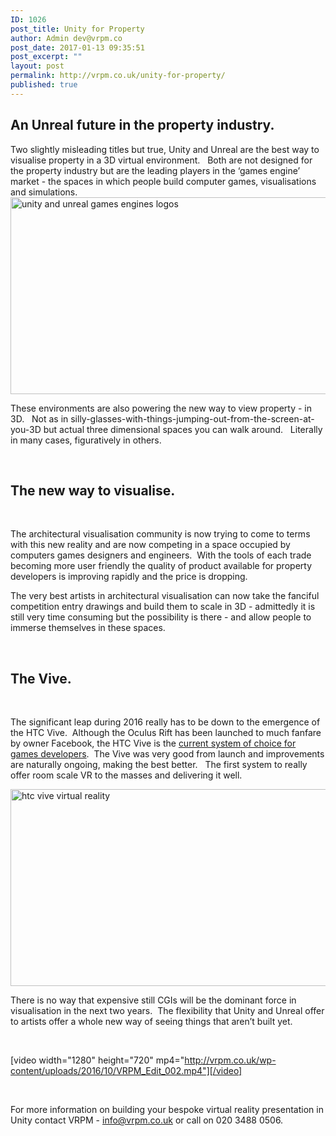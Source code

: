 ```yaml
---
ID: 1026
post_title: Unity for Property
author: Admin dev@vrpm.co
post_date: 2017-01-13 09:35:51
post_excerpt: ""
layout: post
permalink: http://vrpm.co.uk/unity-for-property/
published: true
---
```

<h2>An Unreal future in the property industry.</h2>
Two slightly misleading titles but true, Unity and Unreal are the best way to visualise property in a 3D virtual environment.   Both are not designed for the property industry but are the leading players in the ‘games engine’ market - the spaces in which people build computer games, visualisations and simulations.

<img class="alignnone wp-image-1030 size-full" src="http://vrpm.co.uk/wp-content/uploads/2017/01/unityunreal.png" alt="unity and unreal games engines logos" width="560" height="315" />

These environments are also powering the new way to view property - in 3D.   Not as in silly-glasses-with-things-jumping-out-from-the-screen-at-you-3D but actual three dimensional spaces you can walk around.   Literally in many cases, figuratively in others.

&nbsp;
<h2>The new way to visualise.</h2>
&nbsp;

The architectural visualisation community is now trying to come to terms with this new reality and are now competing in a space occupied by computers games designers and engineers.  With the tools of each trade becoming more user friendly the quality of product available for property developers is improving rapidly and the price is dropping.

The very best artists in architectural visualisation can now take the fanciful competition entry drawings and build them to scale in 3D - admittedly it is still very time consuming but the possibility is there - and allow people to immerse themselves in these spaces.

&nbsp;
<h2>The Vive.</h2>
&nbsp;

The significant leap during 2016 really has to be down to the emergence of the HTC Vive.  Although the Oculus Rift has been launched to much fanfare by owner Facebook, the HTC Vive is the <a href="http://www.virtualreality-news.net/news/2016/aug/25/majority-developers-focusing-htc-vive-new-research-says/">current system of choice for games developers</a>.  The Vive was very good from launch and improvements are naturally ongoing, making the best better.   The first system to really offer room scale VR to the masses and delivering it well.

<img class="alignnone wp-image-1029 size-full" src="http://vrpm.co.uk/wp-content/uploads/2017/01/the-vive.png" alt="htc vive virtual reality" width="560" height="315" />

There is no way that expensive still CGIs will be the dominant force in visualisation in the next two years.  The flexibility that Unity and Unreal offer to artists offer a whole new way of seeing things that aren’t built yet.

&nbsp;

[video width="1280" height="720" mp4="http://vrpm.co.uk/wp-content/uploads/2016/10/VRPM_Edit_002.mp4"][/video]

&nbsp;

For more information on building your bespoke virtual reality presentation in Unity contact VRPM - <a href="mailto:info@vrpm.co.uk">info@vrpm.co.uk</a> or call on 020 3488 0506.